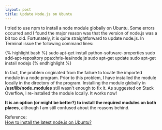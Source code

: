 ```yaml
---
layout: post
title: Update Node.js on Ubuntu
---
```

I tried to use npm to install a node module globally on Ubuntu. Some errors occurred and I found the major reason was that the version of node.js was a bit too old. Fortunately, it is quite straightforward to update node.js. In Terminal issue the following command lines: 

{% highlight bash %}
sudo apt-get install python-software-properties
sudo add-apt-repository ppa:chris-lea/node.js
sudo apt-get update
sudo apt-get install nodejs
{% endhighlight %}

In fact, the problem originated from the failure to locate the imported module in a node program. Prior to this problem, I have installed the module locally in the directory of the program. Installing the module globally in **/usr/lib/node_modules** still wasn't enough to fix it. As suggested on Stack Overflow, I re-installed the module locally. It works now! 

**It is an option (or might be better?) to install the required modules on both places**, although I am still confused about the reasons behind.

Reference:  
[How to install the latest node.js on Ubuntu?](http://slopjong.de/2012/10/31/how-to-install-the-latest-nodejs-in-ubuntu/)

